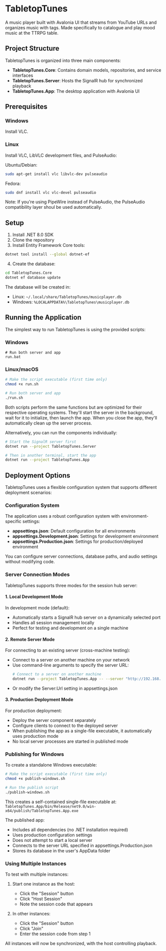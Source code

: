 # TabletopTunes

A music player built with Avalonia UI that streams from YouTube URLs and organizes music with tags. Made specifically to catalogue and play mood music at the TTRPG table.

## Project Structure

TabletopTunes is organized into three main components:

- **TabletopTunes.Core**: Contains domain models, repositories, and service interfaces
- **TabletopTunes.Server**: Hosts the SignalR hub for synchronized playback
- **TabletopTunes.App**: The desktop application with Avalonia UI

## Prerequisites

### Windows
Install VLC.

### Linux
Install VLC, LibVLC development files, and PulseAudio:

Ubuntu/Debian:
```bash
sudo apt-get install vlc libvlc-dev pulseaudio
```

Fedora:
```bash
sudo dnf install vlc vlc-devel pulseaudio
```

Note: If you're using PipeWire instead of PulseAudio, the PulseAudio compatibility layer shoul be used automatically.

## Setup

1. Install .NET 8.0 SDK
2. Clone the repository
3. Install Entity Framework Core tools:
```bash
dotnet tool install --global dotnet-ef
```
4. Create the database:
```bash
cd TabletopTunes.Core
dotnet ef database update
```

The database will be created in:
- Linux: `~/.local/share/TabletopTunes/musicplayer.db`
- Windows: `%LOCALAPPDATA%\TabletopTunes\musicplayer.db`

## Running the Application

The simplest way to run TabletopTunes is using the provided scripts:

### Windows
```batch
# Run both server and app
run.bat
```

### Linux/macOS
```bash
# Make the script executable (first time only)
chmod +x run.sh

# Run both server and app
./run.sh
```

Both scripts perform the same functions but are optimized for their respective operating systems. They'll start the server in the background, wait for it to initialize, then launch the app. When you close the app, they'll automatically clean up the server process.

Alternatively, you can run the components individually:

```bash
# Start the SignalR server first
dotnet run --project TabletopTunes.Server

# Then in another terminal, start the app
dotnet run --project TabletopTunes.App
```

## Deployment Options

TabletopTunes uses a flexible configuration system that supports different deployment scenarios:

### Configuration System

The application uses a robust configuration system with environment-specific settings:

- **appsettings.json**: Default configuration for all environments
- **appsettings.Development.json**: Settings for development environment
- **appsettings.Production.json**: Settings for production/deployed environment

You can configure server connections, database paths, and audio settings without modifying code.

### Server Connection Modes

TabletopTunes supports three modes for the session hub server:

#### 1. Local Development Mode
In development mode (default):
- Automatically starts a SignalR hub server on a dynamically selected port
- Handles all session management locally
- Perfect for testing and development on a single machine

#### 2. Remote Server Mode
For connecting to an existing server (cross-machine testing):
- Connect to a server on another machine on your network
- Use command-line arguments to specify the server URL:
  ```bash
  # Connect to a server on another machine
  dotnet run --project TabletopTunes.App -- --server "http://192.168.1.100:5000"
  ```
- Or modify the Server:Url setting in appsettings.json

#### 3. Production Deployment Mode
For production deployment:
- Deploy the server component separately
- Configure clients to connect to the deployed server
- When publishing the app as a single-file executable, it automatically uses production mode
- No local server processes are started in published mode

### Publishing for Windows

To create a standalone Windows executable:

```bash
# Make the script executable (first time only)
chmod +x publish-windows.sh

# Run the publish script
./publish-windows.sh
```

This creates a self-contained single-file executable at:
`TabletopTunes.App/bin/Release/net9.0/win-x64/publish/TabletopTunes.App.exe`

The published app:
- Includes all dependencies (no .NET installation required)
- Uses production configuration settings
- Does not attempt to start a local server
- Connects to the server URL specified in appsettings.Production.json
- Stores its database in the user's AppData folder

### Using Multiple Instances

To test with multiple instances:

1. Start one instance as the host:
   - Click the "Session" button
   - Click "Host Session"
   - Note the session code that appears

2. In other instances:
   - Click the "Session" button
   - Click "Join"
   - Enter the session code from step 1

All instances will now be synchronized, with the host controlling playback.
